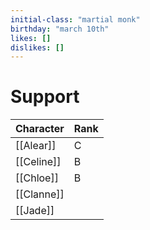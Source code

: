 ```yaml
---
initial-class: "martial monk" 
birthday: "march 10th" 
likes: [] 
dislikes: []
---
```

# Support

| Character  | Rank |
| ---------- | ---- |
| [[Alear]]  | C    |
| [[Celine]] | B    |
| [[Chloe]]  | B    |
| [[Clanne]] |      |
| [[Jade]]   |      |


